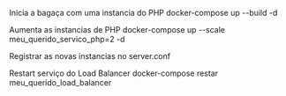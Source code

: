 Inicia a bagaça com uma instancia do PHP
docker-compose up --build -d

Aumenta as instancias de PHP
docker-compose up --scale meu_querido_servico_php=2 -d

Registrar as novas instancias no server.conf

Restart serviço do Load Balancer
docker-compose restar meu_querido_load_balancer